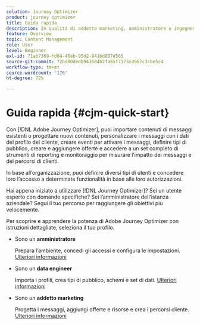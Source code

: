 ```yaml
---
solution: Journey Optimizer
product: journey optimizer
title: Guida rapida
description: In qualità di addetto marketing, amministratore o ingegnere dati, scopri e apprendi la potenza di Adobe Journey Optimizer con istruzioni dettagliate.
feature: Overview
topic: Content Management
role: User
level: Beginner
exl-id: 71ab7369-fd84-46eb-95d2-941bd887d565
source-git-commit: 72bd00dedb943604b2fa85f7173cd967c3cbe5c4
workflow-type: tm+mt
source-wordcount: '176'
ht-degree: 72%

---
```


# Guida rapida {#cjm-quick-start}

Con [!DNL Adobe Journey Optimizer], puoi importare contenuti di messaggi esistenti o progettare nuovi contenuti, personalizzare i messaggi con i dati del profilo del cliente, creare eventi per attivare i messaggi, definire tipi di pubblico, creare e aggiungere offerte e accedere a un set completo di strumenti di reporting e monitoraggio per misurare l’impatto dei messaggi e dei percorsi di clienti.

In base all’organizzazione, puoi definire diversi tipi di utenti e concedere loro l’accesso a determinate funzionalità in base alle loro autorizzazioni.

Hai appena iniziato a utilizzare [!DNL Journey Optimizer]? Sei un utente esperto con domande specifiche? Sei l’amministratore dell’istanza aziendale? Segui il tuo percorso per raggiungere gli obiettivi più velocemente.

Per scoprire e apprendere la potenza di Adobe Journey Optimizer con istruzioni dettagliate, seleziona il tuo profilo.

* Sono un **amministratore**

  Prepara l’ambiente, concedi gli accessi e configura le impostazioni. [Ulteriori informazioni](path/administrator.md)

* Sono un **data engineer**

  Importa i profili, crea tipi di pubblico, schemi e set di dati. [Ulteriori informazioni](path/data-engineer.md)

* Sono un **addetto marketing**

  Progetta i messaggi, aggiungi offerte e risorse e crea i percorsi cliente. [Ulteriori informazioni](path/marketer.md)
